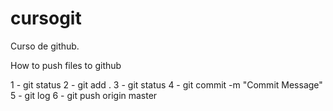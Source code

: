 # cursogit
Curso de github.

How to push files to github

1 - git status
2 - git add .
3 - git status
4 - git commit -m "Commit Message"
5 - git log
6 - git push origin master
